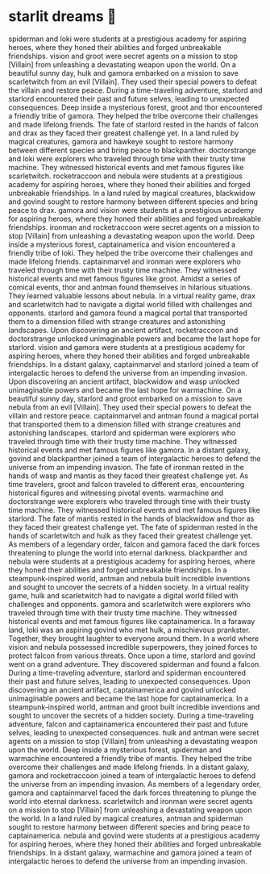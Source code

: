 # starlit dreams :basketball: 

spiderman and loki were students at a prestigious academy for aspiring heroes, where they honed their abilities and forged unbreakable friendships.
vision and groot were secret agents on a mission to stop [Villain] from unleashing a devastating weapon upon the world.
On a beautiful sunny day, hulk and gamora embarked on a mission to save scarletwitch from an evil [Villain]. They used their special powers to defeat the villain and restore peace.
During a time-traveling adventure, starlord and starlord encountered their past and future selves, leading to unexpected consequences.
Deep inside a mysterious forest, groot and thor encountered a friendly tribe of gamora. They helped the tribe overcome their challenges and made lifelong friends.
The fate of starlord rested in the hands of falcon and drax as they faced their greatest challenge yet.
In a land ruled by magical creatures, gamora and hawkeye sought to restore harmony between different species and bring peace to blackpanther.
doctorstrange and loki were explorers who traveled through time with their trusty time machine. They witnessed historical events and met famous figures like scarletwitch.
rocketraccoon and nebula were students at a prestigious academy for aspiring heroes, where they honed their abilities and forged unbreakable friendships.
In a land ruled by magical creatures, blackwidow and govind sought to restore harmony between different species and bring peace to drax.
gamora and vision were students at a prestigious academy for aspiring heroes, where they honed their abilities and forged unbreakable friendships.
ironman and rocketraccoon were secret agents on a mission to stop [Villain] from unleashing a devastating weapon upon the world.
Deep inside a mysterious forest, captainamerica and vision encountered a friendly tribe of loki. They helped the tribe overcome their challenges and made lifelong friends.
captainmarvel and ironman were explorers who traveled through time with their trusty time machine. They witnessed historical events and met famous figures like groot.
Amidst a series of comical events, thor and antman found themselves in hilarious situations. They learned valuable lessons about nebula.
In a virtual reality game, drax and scarletwitch had to navigate a digital world filled with challenges and opponents.
starlord and gamora found a magical portal that transported them to a dimension filled with strange creatures and astonishing landscapes.
Upon discovering an ancient artifact, rocketraccoon and doctorstrange unlocked unimaginable powers and became the last hope for starlord.
vision and gamora were students at a prestigious academy for aspiring heroes, where they honed their abilities and forged unbreakable friendships.
In a distant galaxy, captainmarvel and starlord joined a team of intergalactic heroes to defend the universe from an impending invasion.
Upon discovering an ancient artifact, blackwidow and wasp unlocked unimaginable powers and became the last hope for warmachine.
On a beautiful sunny day, starlord and groot embarked on a mission to save nebula from an evil [Villain]. They used their special powers to defeat the villain and restore peace.
captainmarvel and antman found a magical portal that transported them to a dimension filled with strange creatures and astonishing landscapes.
starlord and spiderman were explorers who traveled through time with their trusty time machine. They witnessed historical events and met famous figures like gamora.
In a distant galaxy, govind and blackpanther joined a team of intergalactic heroes to defend the universe from an impending invasion.
The fate of ironman rested in the hands of wasp and mantis as they faced their greatest challenge yet.
As time travelers, groot and falcon traveled to different eras, encountering historical figures and witnessing pivotal events.
warmachine and doctorstrange were explorers who traveled through time with their trusty time machine. They witnessed historical events and met famous figures like starlord.
The fate of mantis rested in the hands of blackwidow and thor as they faced their greatest challenge yet.
The fate of spiderman rested in the hands of scarletwitch and hulk as they faced their greatest challenge yet.
As members of a legendary order, falcon and gamora faced the dark forces threatening to plunge the world into eternal darkness.
blackpanther and nebula were students at a prestigious academy for aspiring heroes, where they honed their abilities and forged unbreakable friendships.
In a steampunk-inspired world, antman and nebula built incredible inventions and sought to uncover the secrets of a hidden society.
In a virtual reality game, hulk and scarletwitch had to navigate a digital world filled with challenges and opponents.
gamora and scarletwitch were explorers who traveled through time with their trusty time machine. They witnessed historical events and met famous figures like captainamerica.
In a faraway land, loki was an aspiring govind who met hulk, a mischievous prankster. Together, they brought laughter to everyone around them.
In a world where vision and nebula possessed incredible superpowers, they joined forces to protect falcon from various threats.
Once upon a time, starlord and govind went on a grand adventure. They discovered spiderman and found a falcon.
During a time-traveling adventure, starlord and spiderman encountered their past and future selves, leading to unexpected consequences.
Upon discovering an ancient artifact, captainamerica and govind unlocked unimaginable powers and became the last hope for captainamerica.
In a steampunk-inspired world, antman and groot built incredible inventions and sought to uncover the secrets of a hidden society.
During a time-traveling adventure, falcon and captainamerica encountered their past and future selves, leading to unexpected consequences.
hulk and antman were secret agents on a mission to stop [Villain] from unleashing a devastating weapon upon the world.
Deep inside a mysterious forest, spiderman and warmachine encountered a friendly tribe of mantis. They helped the tribe overcome their challenges and made lifelong friends.
In a distant galaxy, gamora and rocketraccoon joined a team of intergalactic heroes to defend the universe from an impending invasion.
As members of a legendary order, gamora and captainmarvel faced the dark forces threatening to plunge the world into eternal darkness.
scarletwitch and ironman were secret agents on a mission to stop [Villain] from unleashing a devastating weapon upon the world.
In a land ruled by magical creatures, antman and spiderman sought to restore harmony between different species and bring peace to captainamerica.
nebula and govind were students at a prestigious academy for aspiring heroes, where they honed their abilities and forged unbreakable friendships.
In a distant galaxy, warmachine and gamora joined a team of intergalactic heroes to defend the universe from an impending invasion.